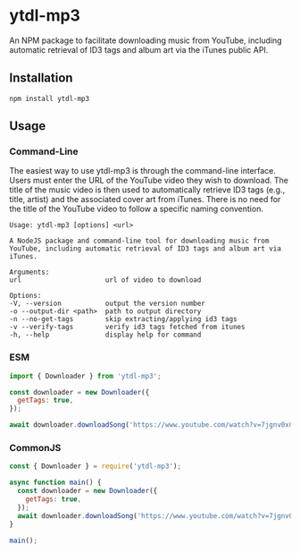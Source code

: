 # ytdl-mp3

An NPM package to facilitate downloading music from YouTube, including automatic retrieval of ID3 tags and album art via the iTunes public API.

## Installation

```shell
npm install ytdl-mp3
```

## Usage

### Command-Line

The easiest way to use ytdl-mp3 is through the command-line interface. Users must enter the URL of the YouTube video they wish to download. The title of the music video is then used to automatically retrieve ID3 tags (e.g., title, artist) and the associated cover art from iTunes. There is no need for the title of the YouTube video to follow a specific naming convention.

```
Usage: ytdl-mp3 [options] <url>

A NodeJS package and command-line tool for downloading music from YouTube, including automatic retrieval of ID3 tags and album art via iTunes.

Arguments:
url                     url of video to download

Options:
-V, --version           output the version number
-o --output-dir <path>  path to output directory
-n --no-get-tags        skip extracting/applying id3 tags
-v --verify-tags        verify id3 tags fetched from itunes
-h, --help              display help for command
```

### ESM

```javascript
import { Downloader } from 'ytdl-mp3';

const downloader = new Downloader({
  getTags: true,
});

await downloader.downloadSong('https://www.youtube.com/watch?v=7jgnv0xCv-k');
```

### CommonJS

```javascript
const { Downloader } = require('ytdl-mp3');

async function main() {
  const downloader = new Downloader({
    getTags: true,
  });
  await downloader.downloadSong('https://www.youtube.com/watch?v=7jgnv0xCv-k');
}

main();
```
